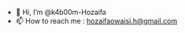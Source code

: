 - 👋 Hi, I’m @k4b00m-Hozaifa
- 📫 How to reach me : hozaifaowaisi.h@gmail.com

<!---
k4b00m-Hozaifa/k4b00m-Hozaifa is a ✨ special ✨ repository because its `README.md` (this file) appears on your GitHub profile.
You can click the Preview link to take a look at your changes.
--->
